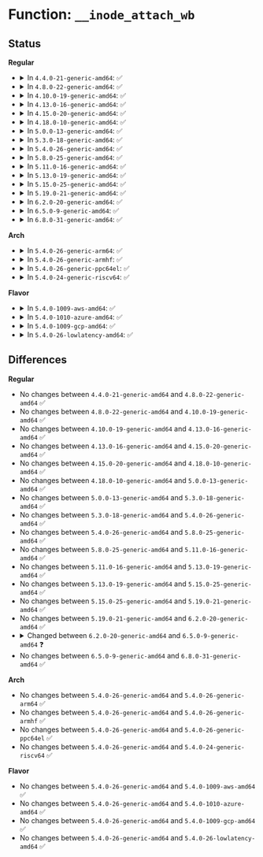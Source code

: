 # Function: <code>__inode_attach_wb</code>

## Status
<b>Regular</b>
<ul>
<li>
<details>
<summary>In <code>4.4.0-21-generic-amd64</code>: ✅</summary>

```c
void __inode_attach_wb(struct inode * inode, struct page * page)
```

```json
{
  "name": "__inode_attach_wb",
  "collision_type": "Unique Global",
  "inline_type": "No",
  "funcs": [
    {
      "addr": 18446744071581182544,
      "name": "__inode_attach_wb",
      "external": true,
      "loc": "fs/fs-writeback.c:229",
      "file": "fs/fs-writeback.c",
      "inline": "seen, unknown",
      "caller_inline": [],
      "caller_func": [
        "mm/filemap.c:__filemap_fdatawrite_range",
        "mm/page-writeback.c:account_page_dirtied",
        "fs/fs-writeback.c:__mark_inode_dirty"
      ]
    }
  ],
  "symbols": [
    {
      "addr": 18446744071581182544,
      "name": "__inode_attach_wb",
      "section": ".text",
      "bind": "STB_GLOBAL",
      "size": 561
    }
  ]
}
```
</details>
</li>
<li>
<details>
<summary>In <code>4.8.0-22-generic-amd64</code>: ✅</summary>

```c
void __inode_attach_wb(struct inode * inode, struct page * page)
```

```json
{
  "name": "__inode_attach_wb",
  "collision_type": "Unique Global",
  "inline_type": "No",
  "funcs": [
    {
      "addr": 18446744071581346032,
      "name": "__inode_attach_wb",
      "external": true,
      "loc": "fs/fs-writeback.c:229",
      "file": "fs/fs-writeback.c",
      "inline": "seen, unknown",
      "caller_inline": [],
      "caller_func": [
        "mm/filemap.c:__filemap_fdatawrite_range",
        "mm/page-writeback.c:account_page_dirtied",
        "fs/fs-writeback.c:__mark_inode_dirty"
      ]
    }
  ],
  "symbols": [
    {
      "addr": 18446744071581346032,
      "name": "__inode_attach_wb",
      "section": ".text",
      "bind": "STB_GLOBAL",
      "size": 574
    }
  ]
}
```
</details>
</li>
<li>
<details>
<summary>In <code>4.10.0-19-generic-amd64</code>: ✅</summary>

```c
void __inode_attach_wb(struct inode * inode, struct page * page)
```

```json
{
  "name": "__inode_attach_wb",
  "collision_type": "Unique Global",
  "inline_type": "No",
  "funcs": [
    {
      "addr": 18446744071581424960,
      "name": "__inode_attach_wb",
      "external": true,
      "loc": "fs/fs-writeback.c:229",
      "file": "fs/fs-writeback.c",
      "inline": "seen, unknown",
      "caller_inline": [],
      "caller_func": [
        "mm/filemap.c:__filemap_fdatawrite_range",
        "mm/page-writeback.c:account_page_dirtied",
        "fs/fs-writeback.c:__mark_inode_dirty"
      ]
    }
  ],
  "symbols": [
    {
      "addr": 18446744071581424960,
      "name": "__inode_attach_wb",
      "section": ".text",
      "bind": "STB_GLOBAL",
      "size": 564
    }
  ]
}
```
</details>
</li>
<li>
<details>
<summary>In <code>4.13.0-16-generic-amd64</code>: ✅</summary>

```c
void __inode_attach_wb(struct inode * inode, struct page * page)
```

```json
{
  "name": "__inode_attach_wb",
  "collision_type": "Unique Global",
  "inline_type": "No",
  "funcs": [
    {
      "addr": 18446744071581479392,
      "name": "__inode_attach_wb",
      "external": true,
      "loc": "fs/fs-writeback.c:243",
      "file": "fs/fs-writeback.c",
      "inline": "seen, unknown",
      "caller_inline": [],
      "caller_func": [
        "mm/filemap.c:__filemap_fdatawrite_range",
        "mm/page-writeback.c:account_page_dirtied",
        "fs/fs-writeback.c:__mark_inode_dirty"
      ]
    }
  ],
  "symbols": [
    {
      "addr": 18446744071581479392,
      "name": "__inode_attach_wb",
      "section": ".text",
      "bind": "STB_GLOBAL",
      "size": 540
    }
  ]
}
```
</details>
</li>
<li>
<details>
<summary>In <code>4.15.0-20-generic-amd64</code>: ✅</summary>

```c
void __inode_attach_wb(struct inode * inode, struct page * page)
```

```json
{
  "name": "__inode_attach_wb",
  "collision_type": "Unique Global",
  "inline_type": "No",
  "funcs": [
    {
      "addr": 18446744071581621584,
      "name": "__inode_attach_wb",
      "external": true,
      "loc": "fs/fs-writeback.c:243",
      "file": "fs/fs-writeback.c",
      "inline": "seen, unknown",
      "caller_inline": [],
      "caller_func": [
        "mm/filemap.c:__filemap_fdatawrite_range",
        "mm/page-writeback.c:account_page_dirtied",
        "fs/fs-writeback.c:__mark_inode_dirty"
      ]
    }
  ],
  "symbols": [
    {
      "addr": 18446744071581621584,
      "name": "__inode_attach_wb",
      "section": ".text",
      "bind": "STB_GLOBAL",
      "size": 550
    }
  ]
}
```
</details>
</li>
<li>
<details>
<summary>In <code>4.18.0-10-generic-amd64</code>: ✅</summary>

```c
void __inode_attach_wb(struct inode * inode, struct page * page)
```

```json
{
  "name": "__inode_attach_wb",
  "collision_type": "Unique Global",
  "inline_type": "No",
  "funcs": [
    {
      "addr": 18446744071581780224,
      "name": "__inode_attach_wb",
      "external": true,
      "loc": "fs/fs-writeback.c:243",
      "file": "fs/fs-writeback.c",
      "inline": "seen, unknown",
      "caller_inline": [],
      "caller_func": [
        "mm/filemap.c:__filemap_fdatawrite_range",
        "mm/page-writeback.c:account_page_dirtied",
        "fs/fs-writeback.c:__mark_inode_dirty"
      ]
    }
  ],
  "symbols": [
    {
      "addr": 18446744071581780224,
      "name": "__inode_attach_wb",
      "section": ".text",
      "bind": "STB_GLOBAL",
      "size": 555
    }
  ]
}
```
</details>
</li>
<li>
<details>
<summary>In <code>5.0.0-13-generic-amd64</code>: ✅</summary>

```c
void __inode_attach_wb(struct inode * inode, struct page * page)
```

```json
{
  "name": "__inode_attach_wb",
  "collision_type": "Unique Global",
  "inline_type": "No",
  "funcs": [
    {
      "addr": 18446744071581867040,
      "name": "__inode_attach_wb",
      "external": true,
      "loc": "fs/fs-writeback.c:243",
      "file": "fs/fs-writeback.c",
      "inline": "seen, unknown",
      "caller_inline": [],
      "caller_func": [
        "mm/filemap.c:__filemap_fdatawrite_range",
        "mm/page-writeback.c:account_page_dirtied",
        "fs/fs-writeback.c:__mark_inode_dirty"
      ]
    }
  ],
  "symbols": [
    {
      "addr": 18446744071581867040,
      "name": "__inode_attach_wb",
      "section": ".text",
      "bind": "STB_GLOBAL",
      "size": 567
    }
  ]
}
```
</details>
</li>
<li>
<details>
<summary>In <code>5.3.0-18-generic-amd64</code>: ✅</summary>

```c
void __inode_attach_wb(struct inode * inode, struct page * page)
```

```json
{
  "name": "__inode_attach_wb",
  "collision_type": "Unique Global",
  "inline_type": "No",
  "funcs": [
    {
      "addr": 18446744071581991408,
      "name": "__inode_attach_wb",
      "external": true,
      "loc": "fs/fs-writeback.c:244",
      "file": "fs/fs-writeback.c",
      "inline": "seen, unknown",
      "caller_inline": [],
      "caller_func": [
        "mm/filemap.c:__filemap_fdatawrite_range",
        "mm/page-writeback.c:account_page_dirtied",
        "fs/fs-writeback.c:__mark_inode_dirty"
      ]
    }
  ],
  "symbols": [
    {
      "addr": 18446744071581991408,
      "name": "__inode_attach_wb",
      "section": ".text",
      "bind": "STB_GLOBAL",
      "size": 495
    }
  ]
}
```
</details>
</li>
<li>
<details>
<summary>In <code>5.4.0-26-generic-amd64</code>: ✅</summary>

```c
void __inode_attach_wb(struct inode * inode, struct page * page)
```

```json
{
  "name": "__inode_attach_wb",
  "collision_type": "Unique Global",
  "inline_type": "No",
  "funcs": [
    {
      "addr": 18446744071582065184,
      "name": "__inode_attach_wb",
      "external": true,
      "loc": "fs/fs-writeback.c:249",
      "file": "fs/fs-writeback.c",
      "inline": "seen, unknown",
      "caller_inline": [],
      "caller_func": [
        "mm/filemap.c:__filemap_fdatawrite_range",
        "mm/page-writeback.c:account_page_dirtied",
        "fs/fs-writeback.c:__mark_inode_dirty"
      ]
    }
  ],
  "symbols": [
    {
      "addr": 18446744071582065184,
      "name": "__inode_attach_wb",
      "section": ".text",
      "bind": "STB_GLOBAL",
      "size": 492
    }
  ]
}
```
</details>
</li>
<li>
<details>
<summary>In <code>5.8.0-25-generic-amd64</code>: ✅</summary>

```c
void __inode_attach_wb(struct inode * inode, struct page * page)
```

```json
{
  "name": "__inode_attach_wb",
  "collision_type": "Unique Global",
  "inline_type": "No",
  "funcs": [
    {
      "addr": 18446744071582293312,
      "name": "__inode_attach_wb",
      "external": true,
      "loc": "fs/fs-writeback.c:250",
      "file": "fs/fs-writeback.c",
      "inline": "seen, unknown",
      "caller_inline": [],
      "caller_func": [
        "mm/filemap.c:__filemap_fdatawrite_range",
        "mm/page-writeback.c:account_page_dirtied",
        "fs/fs-writeback.c:__mark_inode_dirty"
      ]
    }
  ],
  "symbols": [
    {
      "addr": 18446744071582293312,
      "name": "__inode_attach_wb",
      "section": ".text",
      "bind": "STB_GLOBAL",
      "size": 511
    }
  ]
}
```
</details>
</li>
<li>
<details>
<summary>In <code>5.11.0-16-generic-amd64</code>: ✅</summary>

```c
void __inode_attach_wb(struct inode * inode, struct page * page)
```

```json
{
  "name": "__inode_attach_wb",
  "collision_type": "Unique Global",
  "inline_type": "No",
  "funcs": [
    {
      "addr": 18446744071582346304,
      "name": "__inode_attach_wb",
      "external": true,
      "loc": "fs/fs-writeback.c:250",
      "file": "fs/fs-writeback.c",
      "inline": "seen, unknown",
      "caller_inline": [],
      "caller_func": [
        "mm/filemap.c:__filemap_fdatawrite_range",
        "mm/page-writeback.c:account_page_dirtied",
        "fs/fs-writeback.c:__mark_inode_dirty"
      ]
    }
  ],
  "symbols": [
    {
      "addr": 18446744071582346304,
      "name": "__inode_attach_wb",
      "section": ".text",
      "bind": "STB_GLOBAL",
      "size": 570
    }
  ]
}
```
</details>
</li>
<li>
<details>
<summary>In <code>5.13.0-19-generic-amd64</code>: ✅</summary>

```c
void __inode_attach_wb(struct inode * inode, struct page * page)
```

```json
{
  "name": "__inode_attach_wb",
  "collision_type": "Unique Global",
  "inline_type": "No",
  "funcs": [
    {
      "addr": 18446744071582381152,
      "name": "__inode_attach_wb",
      "external": true,
      "loc": "fs/fs-writeback.c:250",
      "file": "fs/fs-writeback.c",
      "inline": "seen, unknown",
      "caller_inline": [],
      "caller_func": [
        "mm/filemap.c:__filemap_fdatawrite_range",
        "mm/page-writeback.c:account_page_dirtied",
        "fs/fs-writeback.c:__mark_inode_dirty"
      ]
    }
  ],
  "symbols": [
    {
      "addr": 18446744071582381152,
      "name": "__inode_attach_wb",
      "section": ".text",
      "bind": "STB_GLOBAL",
      "size": 560
    }
  ]
}
```
</details>
</li>
<li>
<details>
<summary>In <code>5.15.0-25-generic-amd64</code>: ✅</summary>

```c
void __inode_attach_wb(struct inode * inode, struct page * page)
```

```json
{
  "name": "__inode_attach_wb",
  "collision_type": "Unique Global",
  "inline_type": "No",
  "funcs": [
    {
      "addr": 18446744071582694784,
      "name": "__inode_attach_wb",
      "external": true,
      "loc": "fs/fs-writeback.c:238",
      "file": "fs/fs-writeback.c",
      "inline": "seen, unknown",
      "caller_inline": [],
      "caller_func": [
        "mm/page-writeback.c:account_page_dirtied",
        "fs/fs-writeback.c:__mark_inode_dirty"
      ]
    }
  ],
  "symbols": [
    {
      "addr": 18446744071582694784,
      "name": "__inode_attach_wb",
      "section": ".text",
      "bind": "STB_GLOBAL",
      "size": 568
    }
  ]
}
```
</details>
</li>
<li>
<details>
<summary>In <code>5.19.0-21-generic-amd64</code>: ✅</summary>

```c
void __inode_attach_wb(struct inode * inode, struct page * page)
```

```json
{
  "name": "__inode_attach_wb",
  "collision_type": "Unique Global",
  "inline_type": "No",
  "funcs": [
    {
      "addr": 18446744071583244080,
      "name": "__inode_attach_wb",
      "external": true,
      "loc": "fs/fs-writeback.c:239",
      "file": "fs/fs-writeback.c",
      "inline": "seen, unknown",
      "caller_inline": [],
      "caller_func": [
        "mm/page-writeback.c:folio_account_dirtied",
        "fs/fs-writeback.c:__mark_inode_dirty"
      ]
    }
  ],
  "symbols": [
    {
      "addr": 18446744071583244080,
      "name": "__inode_attach_wb",
      "section": ".text",
      "bind": "STB_GLOBAL",
      "size": 473
    }
  ]
}
```
</details>
</li>
<li>
<details>
<summary>In <code>6.2.0-20-generic-amd64</code>: ✅</summary>

```c
void __inode_attach_wb(struct inode * inode, struct page * page)
```

```json
{
  "name": "__inode_attach_wb",
  "collision_type": "Unique Global",
  "inline_type": "No",
  "funcs": [
    {
      "addr": 18446744071583825792,
      "name": "__inode_attach_wb",
      "external": true,
      "loc": "fs/fs-writeback.c:240",
      "file": "fs/fs-writeback.c",
      "inline": "seen, unknown",
      "caller_inline": [],
      "caller_func": [
        "mm/page-writeback.c:folio_account_dirtied",
        "fs/fs-writeback.c:__mark_inode_dirty"
      ]
    }
  ],
  "symbols": [
    {
      "addr": 18446744071583825792,
      "name": "__inode_attach_wb",
      "section": ".text",
      "bind": "STB_GLOBAL",
      "size": 473
    }
  ]
}
```
</details>
</li>
<li>
<details>
<summary>In <code>6.5.0-9-generic-amd64</code>: ✅</summary>

```c
void __inode_attach_wb(struct inode * inode, struct folio * folio)
```

```json
{
  "name": "__inode_attach_wb",
  "collision_type": "Unique Global",
  "inline_type": "No",
  "funcs": [
    {
      "addr": 18446744071584048096,
      "name": "__inode_attach_wb",
      "external": true,
      "loc": "fs/fs-writeback.c:240",
      "file": "fs/fs-writeback.c",
      "inline": "seen, unknown",
      "caller_inline": [],
      "caller_func": [
        "mm/page-writeback.c:folio_account_dirtied",
        "fs/fs-writeback.c:__mark_inode_dirty"
      ]
    }
  ],
  "symbols": [
    {
      "addr": 18446744071584048096,
      "name": "__inode_attach_wb",
      "section": ".text",
      "bind": "STB_GLOBAL",
      "size": 473
    }
  ]
}
```
</details>
</li>
<li>
<details>
<summary>In <code>6.8.0-31-generic-amd64</code>: ✅</summary>

```c
void __inode_attach_wb(struct inode * inode, struct folio * folio)
```

```json
{
  "name": "__inode_attach_wb",
  "collision_type": "Unique Global",
  "inline_type": "No",
  "funcs": [
    {
      "addr": 18446744071584262944,
      "name": "__inode_attach_wb",
      "external": true,
      "loc": "fs/fs-writeback.c:240",
      "file": "fs/fs-writeback.c",
      "inline": "seen, unknown",
      "caller_inline": [],
      "caller_func": [
        "mm/page-writeback.c:folio_account_dirtied",
        "fs/fs-writeback.c:__mark_inode_dirty"
      ]
    }
  ],
  "symbols": [
    {
      "addr": 18446744071584262944,
      "name": "__inode_attach_wb",
      "section": ".text",
      "bind": "STB_GLOBAL",
      "size": 473
    }
  ]
}
```
</details>
</li>
</ul>
<b>Arch</b>
<ul>
<li>
<details>
<summary>In <code>5.4.0-26-generic-arm64</code>: ✅</summary>

```c
void __inode_attach_wb(struct inode * inode, struct page * page)
```

```json
{
  "name": "__inode_attach_wb",
  "collision_type": "Unique Global",
  "inline_type": "No",
  "funcs": [
    {
      "addr": 18446603336493597856,
      "name": "__inode_attach_wb",
      "external": true,
      "loc": "fs/fs-writeback.c:249",
      "file": "fs/fs-writeback.c",
      "inline": "seen, unknown",
      "caller_inline": [],
      "caller_func": [
        "mm/filemap.c:__filemap_fdatawrite_range",
        "mm/page-writeback.c:account_page_dirtied",
        "fs/fs-writeback.c:__mark_inode_dirty"
      ]
    }
  ],
  "symbols": [
    {
      "addr": 18446603336493597856,
      "name": "__inode_attach_wb",
      "section": ".text",
      "bind": "STB_GLOBAL",
      "size": 704
    }
  ]
}
```
</details>
</li>
<li>
<details>
<summary>In <code>5.4.0-26-generic-armhf</code>: ✅</summary>

```c
void __inode_attach_wb(struct inode * inode, struct page * page)
```

```json
{
  "name": "__inode_attach_wb",
  "collision_type": "Unique Global",
  "inline_type": "No",
  "funcs": [
    {
      "addr": 3227143484,
      "name": "__inode_attach_wb",
      "external": true,
      "loc": "fs/fs-writeback.c:249",
      "file": "fs/fs-writeback.c",
      "inline": "seen, unknown",
      "caller_inline": [],
      "caller_func": [
        "mm/filemap.c:__filemap_fdatawrite_range",
        "mm/page-writeback.c:account_page_dirtied",
        "fs/fs-writeback.c:__mark_inode_dirty"
      ]
    }
  ],
  "symbols": [
    {
      "addr": 3227143484,
      "name": "__inode_attach_wb",
      "section": ".text",
      "bind": "STB_GLOBAL",
      "size": 828
    }
  ]
}
```
</details>
</li>
<li>
<details>
<summary>In <code>5.4.0-26-generic-ppc64el</code>: ✅</summary>

```c
void __inode_attach_wb(struct inode * inode, struct page * page)
```

```json
{
  "name": "__inode_attach_wb",
  "collision_type": "Unique Global",
  "inline_type": "No",
  "funcs": [
    {
      "addr": 13835058055287183456,
      "name": "__inode_attach_wb",
      "external": true,
      "loc": "fs/fs-writeback.c:249",
      "file": "fs/fs-writeback.c",
      "inline": "seen, unknown",
      "caller_inline": [],
      "caller_func": [
        "mm/filemap.c:__filemap_fdatawrite_range",
        "mm/page-writeback.c:account_page_dirtied",
        "fs/fs-writeback.c:__mark_inode_dirty"
      ]
    }
  ],
  "symbols": [
    {
      "addr": 13835058055287183456,
      "name": "__inode_attach_wb",
      "section": ".text",
      "bind": "STB_GLOBAL",
      "size": 944
    }
  ]
}
```
</details>
</li>
<li>
<details>
<summary>In <code>5.4.0-24-generic-riscv64</code>: ✅</summary>

```c
void __inode_attach_wb(struct inode * inode, struct page * page)
```

```json
{
  "name": "__inode_attach_wb",
  "collision_type": "Unique Global",
  "inline_type": "No",
  "funcs": [
    {
      "addr": 18446743936273238724,
      "name": "__inode_attach_wb",
      "external": true,
      "loc": "fs/fs-writeback.c:249",
      "file": "fs/fs-writeback.c",
      "inline": "seen, unknown",
      "caller_inline": [],
      "caller_func": [
        "mm/filemap.c:__filemap_fdatawrite_range",
        "mm/page-writeback.c:account_page_dirtied",
        "fs/fs-writeback.c:__mark_inode_dirty"
      ]
    }
  ],
  "symbols": [
    {
      "addr": 18446743936273238724,
      "name": "__inode_attach_wb",
      "section": ".text",
      "bind": "STB_GLOBAL",
      "size": 564
    }
  ]
}
```
</details>
</li>
</ul>
<b>Flavor</b>
<ul>
<li>
<details>
<summary>In <code>5.4.0-1009-aws-amd64</code>: ✅</summary>

```c
void __inode_attach_wb(struct inode * inode, struct page * page)
```

```json
{
  "name": "__inode_attach_wb",
  "collision_type": "Unique Global",
  "inline_type": "No",
  "funcs": [
    {
      "addr": 18446744071582033920,
      "name": "__inode_attach_wb",
      "external": true,
      "loc": "fs/fs-writeback.c:249",
      "file": "fs/fs-writeback.c",
      "inline": "seen, unknown",
      "caller_inline": [],
      "caller_func": [
        "mm/filemap.c:__filemap_fdatawrite_range",
        "mm/page-writeback.c:account_page_dirtied",
        "fs/fs-writeback.c:__mark_inode_dirty"
      ]
    }
  ],
  "symbols": [
    {
      "addr": 18446744071582033920,
      "name": "__inode_attach_wb",
      "section": ".text",
      "bind": "STB_GLOBAL",
      "size": 492
    }
  ]
}
```
</details>
</li>
<li>
<details>
<summary>In <code>5.4.0-1010-azure-amd64</code>: ✅</summary>

```c
void __inode_attach_wb(struct inode * inode, struct page * page)
```

```json
{
  "name": "__inode_attach_wb",
  "collision_type": "Unique Global",
  "inline_type": "No",
  "funcs": [
    {
      "addr": 18446744071581971488,
      "name": "__inode_attach_wb",
      "external": true,
      "loc": "fs/fs-writeback.c:249",
      "file": "fs/fs-writeback.c",
      "inline": "seen, unknown",
      "caller_inline": [],
      "caller_func": [
        "mm/filemap.c:__filemap_fdatawrite_range",
        "mm/page-writeback.c:account_page_dirtied",
        "fs/fs-writeback.c:__mark_inode_dirty"
      ]
    }
  ],
  "symbols": [
    {
      "addr": 18446744071581971488,
      "name": "__inode_attach_wb",
      "section": ".text",
      "bind": "STB_GLOBAL",
      "size": 492
    }
  ]
}
```
</details>
</li>
<li>
<details>
<summary>In <code>5.4.0-1009-gcp-amd64</code>: ✅</summary>

```c
void __inode_attach_wb(struct inode * inode, struct page * page)
```

```json
{
  "name": "__inode_attach_wb",
  "collision_type": "Unique Global",
  "inline_type": "No",
  "funcs": [
    {
      "addr": 18446744071582025200,
      "name": "__inode_attach_wb",
      "external": true,
      "loc": "fs/fs-writeback.c:249",
      "file": "fs/fs-writeback.c",
      "inline": "seen, unknown",
      "caller_inline": [],
      "caller_func": [
        "mm/filemap.c:__filemap_fdatawrite_range",
        "mm/page-writeback.c:account_page_dirtied",
        "fs/fs-writeback.c:__mark_inode_dirty"
      ]
    }
  ],
  "symbols": [
    {
      "addr": 18446744071582025200,
      "name": "__inode_attach_wb",
      "section": ".text",
      "bind": "STB_GLOBAL",
      "size": 492
    }
  ]
}
```
</details>
</li>
<li>
<details>
<summary>In <code>5.4.0-26-lowlatency-amd64</code>: ✅</summary>

```c
void __inode_attach_wb(struct inode * inode, struct page * page)
```

```json
{
  "name": "__inode_attach_wb",
  "collision_type": "Unique Global",
  "inline_type": "No",
  "funcs": [
    {
      "addr": 18446744071582089168,
      "name": "__inode_attach_wb",
      "external": true,
      "loc": "fs/fs-writeback.c:249",
      "file": "fs/fs-writeback.c",
      "inline": "seen, unknown",
      "caller_inline": [],
      "caller_func": [
        "mm/filemap.c:__filemap_fdatawrite_range",
        "mm/page-writeback.c:account_page_dirtied",
        "fs/fs-writeback.c:__mark_inode_dirty"
      ]
    }
  ],
  "symbols": [
    {
      "addr": 18446744071582089168,
      "name": "__inode_attach_wb",
      "section": ".text",
      "bind": "STB_GLOBAL",
      "size": 632
    }
  ]
}
```
</details>
</li>
</ul>

## Differences
<b>Regular</b>
<ul>
<li>
No changes between <code>4.4.0-21-generic-amd64</code> and <code>4.8.0-22-generic-amd64</code> ✅
</li>
<li>
No changes between <code>4.8.0-22-generic-amd64</code> and <code>4.10.0-19-generic-amd64</code> ✅
</li>
<li>
No changes between <code>4.10.0-19-generic-amd64</code> and <code>4.13.0-16-generic-amd64</code> ✅
</li>
<li>
No changes between <code>4.13.0-16-generic-amd64</code> and <code>4.15.0-20-generic-amd64</code> ✅
</li>
<li>
No changes between <code>4.15.0-20-generic-amd64</code> and <code>4.18.0-10-generic-amd64</code> ✅
</li>
<li>
No changes between <code>4.18.0-10-generic-amd64</code> and <code>5.0.0-13-generic-amd64</code> ✅
</li>
<li>
No changes between <code>5.0.0-13-generic-amd64</code> and <code>5.3.0-18-generic-amd64</code> ✅
</li>
<li>
No changes between <code>5.3.0-18-generic-amd64</code> and <code>5.4.0-26-generic-amd64</code> ✅
</li>
<li>
No changes between <code>5.4.0-26-generic-amd64</code> and <code>5.8.0-25-generic-amd64</code> ✅
</li>
<li>
No changes between <code>5.8.0-25-generic-amd64</code> and <code>5.11.0-16-generic-amd64</code> ✅
</li>
<li>
No changes between <code>5.11.0-16-generic-amd64</code> and <code>5.13.0-19-generic-amd64</code> ✅
</li>
<li>
No changes between <code>5.13.0-19-generic-amd64</code> and <code>5.15.0-25-generic-amd64</code> ✅
</li>
<li>
No changes between <code>5.15.0-25-generic-amd64</code> and <code>5.19.0-21-generic-amd64</code> ✅
</li>
<li>
No changes between <code>5.19.0-21-generic-amd64</code> and <code>6.2.0-20-generic-amd64</code> ✅
</li>
<li>
<details>
<summary>Changed between <code>6.2.0-20-generic-amd64</code> and <code>6.5.0-9-generic-amd64</code> ❓</summary>
<ul>
<li>
<b>Param added. </b>
<code>struct folio * folio</code>
</li>
<li>
<b>Param removed. </b>
<code>struct page * page</code>
</li>
</ul>
</details>
</li>
<li>
No changes between <code>6.5.0-9-generic-amd64</code> and <code>6.8.0-31-generic-amd64</code> ✅
</li>
</ul>
<b>Arch</b>
<ul>
<li>
No changes between <code>5.4.0-26-generic-amd64</code> and <code>5.4.0-26-generic-arm64</code> ✅
</li>
<li>
No changes between <code>5.4.0-26-generic-amd64</code> and <code>5.4.0-26-generic-armhf</code> ✅
</li>
<li>
No changes between <code>5.4.0-26-generic-amd64</code> and <code>5.4.0-26-generic-ppc64el</code> ✅
</li>
<li>
No changes between <code>5.4.0-26-generic-amd64</code> and <code>5.4.0-24-generic-riscv64</code> ✅
</li>
</ul>
<b>Flavor</b>
<ul>
<li>
No changes between <code>5.4.0-26-generic-amd64</code> and <code>5.4.0-1009-aws-amd64</code> ✅
</li>
<li>
No changes between <code>5.4.0-26-generic-amd64</code> and <code>5.4.0-1010-azure-amd64</code> ✅
</li>
<li>
No changes between <code>5.4.0-26-generic-amd64</code> and <code>5.4.0-1009-gcp-amd64</code> ✅
</li>
<li>
No changes between <code>5.4.0-26-generic-amd64</code> and <code>5.4.0-26-lowlatency-amd64</code> ✅
</li>
</ul>
